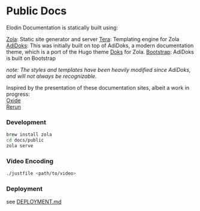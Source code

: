# Public Docs

Elodin Documentation is statically built using:    

[Zola](https://www.getzola.org/): Static site generator and server
[Tera](https://keats.github.io/tera/): Templating engine for Zola
[AdiDoks](https://adidoks.org/): This was initially built on top of AdiDoks, a modern documentation theme, which is a port of the Hugo theme [Doks](https://github.com/h-enk/doks) for Zola.
[Bootstrap](https://icons.getbootstrap.com/): AdiDoks is built on Bootstrap

*note: The styles and templates have been heavily modified since AdiDoks, and will not always be recognizable.*

Inspired by the presentation of these documentation sites, albeit a work in progress:     
[Oxide](https://docs.oxide.computer/guides/introduction)    
[Rerun](https://rerun.io/docs/getting-started/what-is-rerun)

### Development

```sh
brew install zola
cd docs/public
zola serve
```

### Video Encoding

```sh
./justfile <path/to/video>
```

### Deployment
see [DEPLOYMENT.md](./DEPLOYMENT.md)
